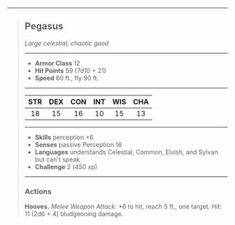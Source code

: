 ***
> ## Pegasus
> *Large celestial, chaotic good*
> 
> ***
> 
> - **Armor Class** 12
> - **Hit Points** 59 (7d10 + 21)
> - **Speed** 60 ft., fly 90 ft.
> 
> ***
> 
> |STR|DEX|CON|INT|WIS|CHA|
> |:---:|:---:|:---:|:---:|:---:|:---:|
> |18|15|16|10|15|13|
> 
> ***
> 
> - **Skills** perception +6
> - **Senses** passive Perception 16
> - **Languages** understands Celestial, Common, Elvish, and Sylvan but can't speak
> - **Challenge** 2 (450 xp)
> 
> ***
> 
> ### Actions
> **Hooves.** *Melee Weapon Attack:* +6 to hit, reach 5 ft., one target. *Hit:* 11 (2d6 + 4) bludgeoning damage.